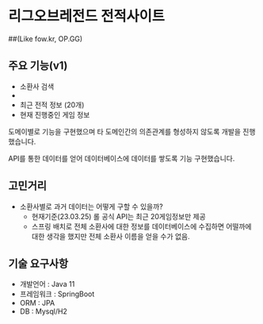 
# 리그오브레전드 전적사이트
##(Like fow.kr, OP.GG)



주요 기능(v1)
-
- 소환사 검색
- 
- 최근 전적 정보 (20개)
- 현재 진행중인 게임 정보



도메이별로 기능을 구현했으며 타 도메인간의 의존관계를 형성하지 않도록 개발을 진행했습니다.

API를 통한 데이터를 얻어 데이터베이스에 데이터를 쌓도록 기능 구현했습니다.

## 고민거리
- 소환사별로 과거 데이터는 어떻게 구할 수 있을까? 
  - 현재기준(23.03.25) 롤 공식 API는 최근 20게임정보만 제공
  - 스프링 배치로 전체 소환사에 대한 정보를 데이터베이스에 수집하면 어떨까에 대한 생각을 했지만 전체 소환사 이름을 얻을 수가 없음.

기술 요구사항
- 
- 개발언어 : Java 11
- 프레임워크 : SpringBoot
- ORM : JPA
- DB : Mysql/H2
